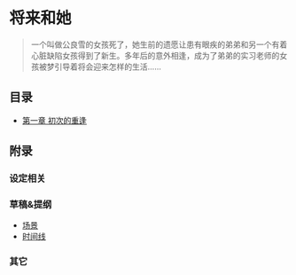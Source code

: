 # 将来和她

<!-- > 一个从去世的姐姐那里得到了新的眼睛少年和一位同样被他姐姐的心脏所拯救的实习教师，陌生又怀念的回忆跟感情在心中不断酝酿、窜动，假如愿望可以再次被实现的话，请让她永远活在这双眼睛可以目及之处…… -->

> 一个叫做公良雪的女孩死了，她生前的遗愿让患有眼疾的弟弟和另一个有着心脏缺陷女孩得到了新生。多年后的意外相逢，成为了弟弟的实习老师的女孩被梦引导着将会迎来怎样的生活……

## 目录

- [第一章 初次的重逢](chapters/001.md)

## 附录

### 设定相关

### 草稿&提纲

- [场景](outlines/scenes.md)
- [时间线](outlines/timeline.md)

### 其它